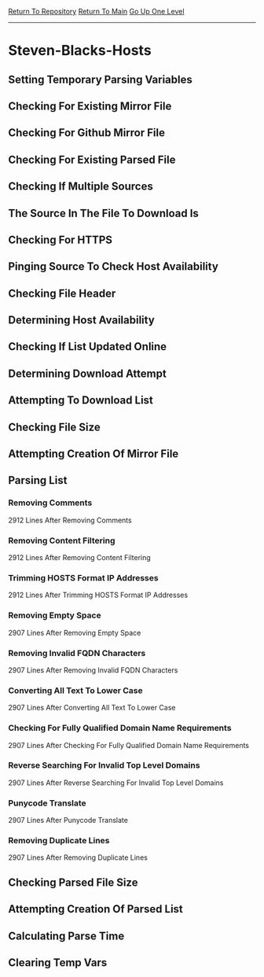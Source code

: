 [Return To Repository](https://github.com/deathbybandaid/piholeparser/)
[Return To Main](https://github.com/deathbybandaid/piholeparser/blob/master/RecentRunLogs/Mainlog.md)
[Go Up One Level](https://github.com/deathbybandaid/piholeparser/blob/master/RecentRunLogs/TopLevelScripts/30-Processing-External-Blacklists.md)
____________________________________
# Steven-Blacks-Hosts
## Setting Temporary Parsing Variables
## Checking For Existing Mirror File
## Checking For Github Mirror File
## Checking For Existing Parsed File
## Checking If Multiple Sources
## The Source In The File To Download Is
## Checking For HTTPS
## Pinging Source To Check Host Availability
## Checking File Header
## Determining Host Availability
## Checking If List Updated Online
## Determining Download Attempt
## Attempting To Download List
## Checking File Size
## Attempting Creation Of Mirror File
## Parsing List
### Removing Comments
2912 Lines After Removing Comments
### Removing Content Filtering
2912 Lines After Removing Content Filtering
### Trimming HOSTS Format IP Addresses
2912 Lines After Trimming HOSTS Format IP Addresses
### Removing Empty Space
2907 Lines After Removing Empty Space
### Removing Invalid FQDN Characters
2907 Lines After Removing Invalid FQDN Characters
### Converting All Text To Lower Case
2907 Lines After Converting All Text To Lower Case
### Checking For Fully Qualified Domain Name Requirements
2907 Lines After Checking For Fully Qualified Domain Name Requirements
### Reverse Searching For Invalid Top Level Domains
2907 Lines After Reverse Searching For Invalid Top Level Domains
### Punycode Translate
2907 Lines After Punycode Translate
### Removing Duplicate Lines
2907 Lines After Removing Duplicate Lines
## Checking Parsed File Size
## Attempting Creation Of Parsed List
## Calculating Parse Time
## Clearing Temp Vars
